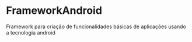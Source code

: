 # FrameworkAndroid
Framework para criação de funcionalidades básicas de aplicações usando a tecnologia android
